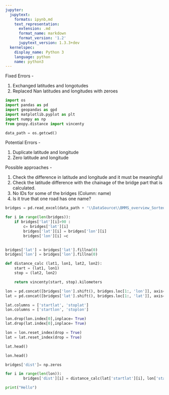 ```yaml
---
jupyter:
  jupytext:
    formats: ipynb,md
    text_representation:
      extension: .md
      format_name: markdown
      format_version: '1.2'
      jupytext_version: 1.3.3+dev
  kernelspec:
    display_name: Python 3
    language: python
    name: python3
---
```


Fixed Errors - 
1. Exchanged latitudes and longotudes
2. Replaced Nan latitudes and longitudes with zeroes

```python
import os
import pandas as pd
import geopandas as gpd
import matplotlib.pyplot as plt
import numpy as np
from geopy.distance import vincenty
```

```python
data_path = os.getcwd()
```

Potential Errors -
1. Duplicate latitude and longitude 
2. Zero latitude and longitude 


Possible approaches - 
1. Check the difference in latitude and longitude and it must be meaningful 
2. Check the latitude difference with the chainage of the bridge part that is calculated. 
3. No IDs for some of the bridges (Column: name)
4. Is it true that one road has one name?


```python
bridges = pd.read_excel(data_path + '\\DataSource\\BMMS_overview_SortedRoad.xlsx')
```

```python
for i in range(len(bridges)):
    if bridges['lat'][i]>90 :
        c= bridges['lat'][i] 
        bridges['lat'][i] = bridges['lon'][i] 
        bridges['lon'][i] =c
        
```

```python
bridges['lat'] = bridges['lat'].fillna(0)
bridges['lon'] = bridges['lon'].fillna(0)
```

```python
def distance_calc (lat1, lon1, lat2, lon2):
    start = (lat1, lon1)
    stop = (lat2, lon2)

    return vincenty(start, stop).kilometers
```

```python
lon = pd.concat([bridges['lon'].shift(), bridges.loc[1:, 'lon']], axis=1, ignore_index=True)
lat = pd.concat([bridges['lat'].shift(), bridges.loc[1:, 'lat']], axis=1, ignore_index=True)
```

```python
lat.columns = ['startlat', 'stoplat']
lon.columns = ['startlon', 'stoplon']
```

```python
lon.drop(lon.index[0],inplace= True)
lat.drop(lat.index[0],inplace= True)
```

```python
lon = lon.reset_index(drop = True)
lat = lat.reset_index(drop = True)
```

```python
lat.head()
```

```python
lon.head()
```

```python
bridges['dist']= np.zeros
```

```python
for i in range(len(lon)):
        bridges['dist'][i] = distance_calc(lat['startlat'][i], lon['startlon'][i],lat['stoplat'][i], lon['stoplon'][i] )
```

```python
print("Hello")
```
